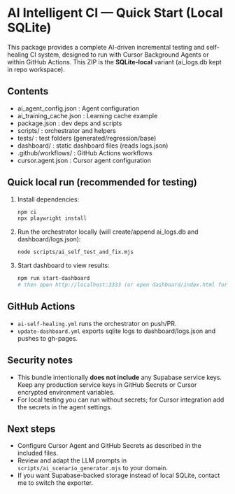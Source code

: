 # AI Intelligent CI — Quick Start (Local SQLite)

This package provides a complete AI-driven incremental testing and self-healing CI system,
designed to run with Cursor Background Agents or within GitHub Actions. This ZIP is the
**SQLite-local** variant (ai_logs.db kept in repo workspace).

## Contents
- ai_agent_config.json         : Agent configuration
- ai_training_cache.json      : Learning cache example
- package.json                : dev deps and scripts
- scripts/                    : orchestrator and helpers
- tests/                      : test folders (generated/regression/base)
- dashboard/                  : static dashboard files (reads logs.json)
- .github/workflows/          : GitHub Actions workflows
- cursor.agent.json           : Cursor agent configuration

## Quick local run (recommended for testing)
1. Install dependencies:
   ```bash
   npm ci
   npx playwright install
   ```
2. Run the orchestrator locally (will create/append ai_logs.db and dashboard/logs.json):
   ```bash
   node scripts/ai_self_test_and_fix.mjs
   ```
3. Start dashboard to view results:
   ```bash
   npm run start-dashboard
   # then open http://localhost:3333 (or open dashboard/index.html for static view)
   ```

## GitHub Actions
- `ai-self-healing.yml` runs the orchestrator on push/PR.
- `update-dashboard.yml` exports sqlite logs to dashboard/logs.json and pushes to gh-pages.

## Security notes
- This bundle intentionally **does not include** any Supabase service keys. Keep any production service keys
  in GitHub Secrets or Cursor encrypted environment variables.
- For local testing you can run without secrets; for Cursor integration add the secrets in the agent settings.

## Next steps
- Configure Cursor Agent and GitHub Secrets as described in the included files.
- Review and adapt the LLM prompts in `scripts/ai_scenario_generator.mjs` to your domain.
- If you want Supabase-backed storage instead of local SQLite, contact me to switch the exporter.
